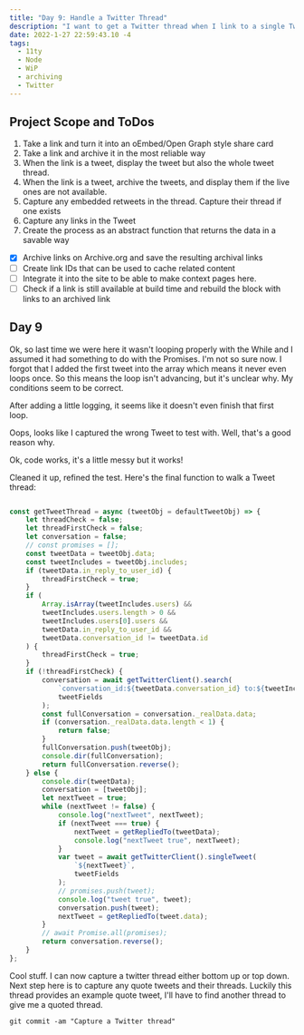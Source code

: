 ```yaml
---
title: "Day 9: Handle a Twitter Thread"
description: "I want to get a Twitter thread when I link to a single Tweet that is part of a thread"
date: 2022-1-27 22:59:43.10 -4
tags:
  - 11ty
  - Node
  - WiP
  - archiving
  - Twitter
---
```


## Project Scope and ToDos

1. Take a link and turn it into an oEmbed/Open Graph style share card
2. Take a link and archive it in the most reliable way
3. When the link is a tweet, display the tweet but also the whole tweet thread.
4. When the link is a tweet, archive the tweets, and display them if the live ones are not available.
5. Capture any embedded retweets in the thread. Capture their thread if one exists
6. Capture any links in the Tweet
7. Create the process as an abstract function that returns the data in a savable way

- [x] Archive links on Archive.org and save the resulting archival links
- [ ] Create link IDs that can be used to cache related content
- [ ] Integrate it into the site to be able to make context pages here.
- [ ] Check if a link is still available at build time and rebuild the block with links to an archived link

## Day 9

Ok, so last time we were here it wasn't looping properly with the While and I assumed it had something to do with the Promises. I'm not so sure now. I forgot that I added the first tweet into the array which means it never even loops once. So this means the loop isn't advancing, but it's unclear why. My conditions seem to be correct.

After adding a little logging, it seems like it doesn't even finish that first loop.

Oops, looks like I captured the wrong Tweet to test with. Well, that's a good reason why.

Ok, code works, it's a little messy but it works!

Cleaned it up, refined the test. Here's the final function to walk a Tweet thread:

```javascript

const getTweetThread = async (tweetObj = defaultTweetObj) => {
	let threadCheck = false;
	let threadFirstCheck = false;
	let conversation = false;
	// const promises = [];
	const tweetData = tweetObj.data;
	const tweetIncludes = tweetObj.includes;
	if (tweetData.in_reply_to_user_id) {
		threadFirstCheck = true;
	}
	if (
		Array.isArray(tweetIncludes.users) &&
		tweetIncludes.users.length > 0 &&
		tweetIncludes.users[0].users &&
		tweetData.in_reply_to_user_id &&
		tweetData.conversation_id != tweetData.id
	) {
		threadFirstCheck = true;
	}
	if (!threadFirstCheck) {
		conversation = await getTwitterClient().search(
			`conversation_id:${tweetData.conversation_id} to:${tweetIncludes.users[0].username} from:${tweetIncludes.users[0].username}`,
			tweetFields
		);
		const fullConversation = conversation._realData.data;
		if (conversation._realData.data.length < 1) {
			return false;
		}
		fullConversation.push(tweetObj);
		console.dir(fullConversation);
		return fullConversation.reverse();
	} else {
		console.dir(tweetData);
		conversation = [tweetObj];
		let nextTweet = true;
		while (nextTweet != false) {
			console.log("nextTweet", nextTweet);
			if (nextTweet === true) {
				nextTweet = getRepliedTo(tweetData);
				console.log("nextTweet true", nextTweet);
			}
			var tweet = await getTwitterClient().singleTweet(
				`${nextTweet}`,
				tweetFields
			);
			// promises.push(tweet);
			console.log("tweet true", tweet);
			conversation.push(tweet);
			nextTweet = getRepliedTo(tweet.data);
		}
		// await Promise.all(promises);
		return conversation.reverse();
	}
};
```

Cool stuff. I can now capture a twitter thread either bottom up or top down. Next step here is to capture any quote tweets and their threads. Luckily this thread provides an example quote tweet, I'll have to find another thread to give me a quoted thread.

`git commit -am "Capture a Twitter thread"`
